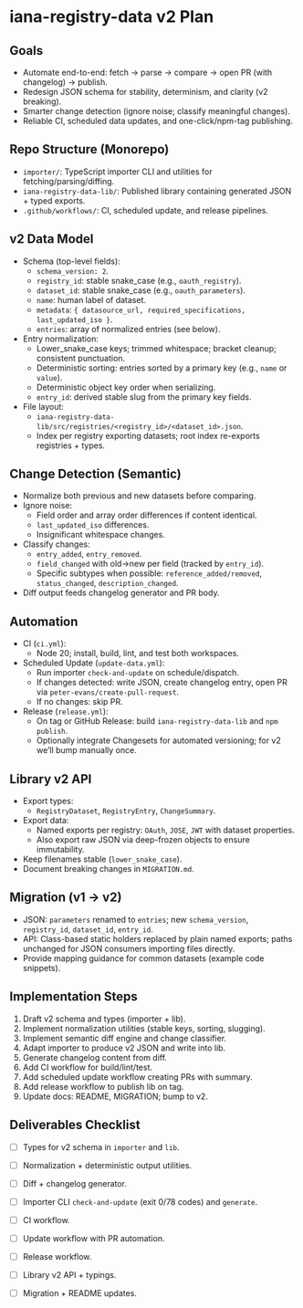 # iana-registry-data v2 Plan

## Goals
- Automate end-to-end: fetch → parse → compare → open PR (with changelog) → publish.
- Redesign JSON schema for stability, determinism, and clarity (v2 breaking).
- Smarter change detection (ignore noise; classify meaningful changes).
- Reliable CI, scheduled data updates, and one-click/npm-tag publishing.

## Repo Structure (Monorepo)
- `importer/`: TypeScript importer CLI and utilities for fetching/parsing/diffing.
- `iana-registry-data-lib/`: Published library containing generated JSON + typed exports.
- `.github/workflows/`: CI, scheduled update, and release pipelines.

## v2 Data Model
- Schema (top-level fields):
  - `schema_version: 2`.
  - `registry_id`: stable snake_case (e.g., `oauth_registry`).
  - `dataset_id`: stable snake_case (e.g., `oauth_parameters`).
  - `name`: human label of dataset.
  - `metadata`: `{ datasource_url, required_specifications, last_updated_iso }`.
  - `entries`: array of normalized entries (see below).
- Entry normalization:
  - Lower_snake_case keys; trimmed whitespace; bracket cleanup; consistent punctuation.
  - Deterministic sorting: entries sorted by a primary key (e.g., `name` or `value`).
  - Deterministic object key order when serializing.
  - `entry_id`: derived stable slug from the primary key fields.
- File layout:
  - `iana-registry-data-lib/src/registries/<registry_id>/<dataset_id>.json`.
  - Index per registry exporting datasets; root index re-exports registries + types.

## Change Detection (Semantic)
- Normalize both previous and new datasets before comparing.
- Ignore noise:
  - Field order and array order differences if content identical.
  - `last_updated_iso` differences.
  - Insignificant whitespace changes.
- Classify changes:
  - `entry_added`, `entry_removed`.
  - `field_changed` with old→new per field (tracked by `entry_id`).
  - Specific subtypes when possible: `reference_added/removed`, `status_changed`, `description_changed`.
- Diff output feeds changelog generator and PR body.

## Automation
- CI (`ci.yml`):
  - Node 20; install, build, lint, and test both workspaces.
- Scheduled Update (`update-data.yml`):
  - Run importer `check-and-update` on schedule/dispatch.
  - If changes detected: write JSON, create changelog entry, open PR via `peter-evans/create-pull-request`.
  - If no changes: skip PR.
- Release (`release.yml`):
  - On tag or GitHub Release: build `iana-registry-data-lib` and `npm publish`.
  - Optionally integrate Changesets for automated versioning; for v2 we’ll bump manually once.

## Library v2 API
- Export types:
  - `RegistryDataset`, `RegistryEntry`, `ChangeSummary`.
- Export data:
  - Named exports per registry: `OAuth`, `JOSE`, `JWT` with dataset properties.
  - Also export raw JSON via deep-frozen objects to ensure immutability.
- Keep filenames stable (`lower_snake_case`).
- Document breaking changes in `MIGRATION.md`.

## Migration (v1 → v2)
- JSON: `parameters` renamed to `entries`; new `schema_version`, `registry_id`, `dataset_id`, `entry_id`.
- API: Class-based static holders replaced by plain named exports; paths unchanged for JSON consumers importing files directly.
- Provide mapping guidance for common datasets (example code snippets).

## Implementation Steps
1) Draft v2 schema and types (importer + lib).
2) Implement normalization utilities (stable keys, sorting, slugging).
3) Implement semantic diff engine and change classifier.
4) Adapt importer to produce v2 JSON and write into lib.
5) Generate changelog content from diff.
6) Add CI workflow for build/lint/test.
7) Add scheduled update workflow creating PRs with summary.
8) Add release workflow to publish lib on tag.
9) Update docs: README, MIGRATION; bump to v2.

## Deliverables Checklist
- [ ] Types for v2 schema in `importer` and `lib`.
- [ ] Normalization + deterministic output utilities.
- [ ] Diff + changelog generator.
- [ ] Importer CLI `check-and-update` (exit 0/78 codes) and `generate`.
- [ ] CI workflow.
- [ ] Update workflow with PR automation.
- [ ] Release workflow.
- [ ] Library v2 API + typings.
- [ ] Migration + README updates.

